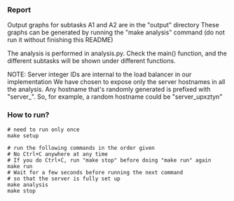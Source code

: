 ### Report

Output graphs for subtasks A1 and A2 are in the "output" directory
These graphs can be generated by running the "make analysis" command (do not run it without finishing this README)

The analysis is performed in analysis.py. Check the main() function, and the different subtasks will be shown under
different functions.

NOTE: Server integer IDs are internal to the load balancer in our implementation
We have chosen to expose only the server hostnames in all the analysis. Any hostname that's randomly generated is prefixed with "server_". So, for example, a random hostname could be "server_upxztyn"

### How to run?

```
# need to run only once
make setup

# run the following commands in the order given
# No Ctrl+C anywhere at any time
# If you do Ctrl+C, run "make stop" before doing "make run" again
make run
# Wait for a few seconds before running the next command
# so that the server is fully set up
make analysis
make stop
```
